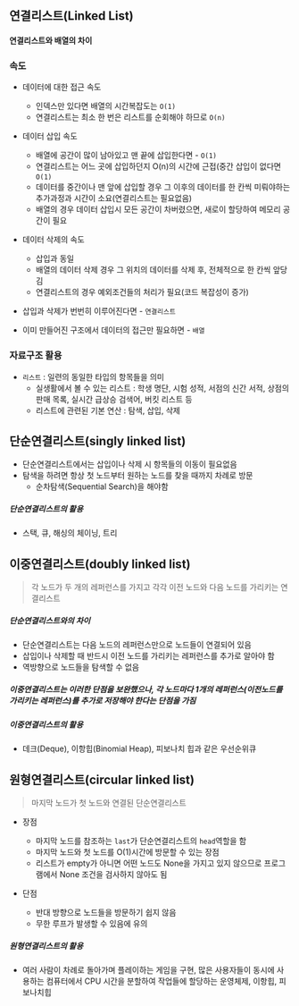 ## 연결리스트(Linked List)

#### 연결리스트와 배열의 차이

### 속도

* 데이터에 대한 접근 속도
	* 인덱스만 있다면 배열의 시간복잡도는 `O(1)`
	* 연결리스트는 최소 한 번은 리스트를 순회해야 하므로 `O(n)`

* 데이터 삽입 속도
	* 배열에 공간이 많이 남아있고 맨 끝에 삽입한다면 - `O(1)`
	* 연결리스트는 어느 곳에 삽입하던지 O(n)의 시간에 근접(중간 삽입이 없다면 `O(1)`
	* 데이터를 중간이나 맨 앞에 삽입할 경우 그 이후의 데이터를 한 칸씩 미뤄야하는 추가과정과 시간이 소요(연결리스트는 필요없음)
	* 배열의 경우 데이터 삽입시 모든 공간이 차버렸으면, 새로이 할당하여 메모리 공간이 필요
	
* 데이터 삭제의 속도
	* 삽입과 동일
	* 배열의 데이터 삭제 경우 그 위치의 데이터를 삭제 후, 전체적으로 한 칸씩 앞당김
	* 연결리스트의 경우 예외조건들의 처리가 필요(코드 복잡성이 증가)

* 삽입과 삭제가 번번히 이루어진다면 - `연결리스트`
* 이미 만들어진 구조에서 데이터의 접근만 필요하면 - `배열`

### 자료구조 활용

* `리스트` : 일련의 동일한 타입의 항목들을 의미
	* 실생활에서 볼 수 있는 리스트 : 학생 명단, 시험 성적, 서점의 신간 서적, 상점의 판매 목록, 실시간 급상승 검색어, 버킷 리스트 등
	* 리스트에 관련된 기본 연산 : 탐색, 삽입, 삭제

## 단순연결리스트(singly linked list)

* 단순연결리스트에서는 삽입이나 삭제 시 항목들의 이동이 필요없음
* 탐색을 하려면 항상 첫 노드부터 원하는 노드를 찾을 때까지 차례로 방문
	* 순차탐색(Sequential Search)을 해야함

##### 단순연결리스트의 활용

* 스택, 큐, 해싱의 체이닝, 트리
	
## 이중연결리스트(doubly linked list)

> 각 노드가 두 개의 레퍼런스를 가지고 각각 이전 노드와 다음 노드를 가리키는 연결리스트

##### 단순연결리스트와의 차이

* 단순연결리스트는 다음 노드의 레퍼런스만으로 노드들이 연결되어 있음
* 삽입이나 삭제할 때 반드시 이전 노드를 가리키는 레퍼런스를 추가로 알아야 함
* 역방향으로 노드들을 탐색할 수 없음

##### 이중연결리스트는 이러한 단점을 보완했으나, 각 노드마다 1개의 레퍼런스(이전노드를 가리키는 레퍼런스)를 추가로 저장해야 한다는 단점을 가짐

##### 이중연결리스트의 활용

* 데크(Deque), 이항힙(Binomial Heap), 피보나치 힙과 같은 우선순위큐

## 원형연결리스트(circular linked list)
> 마지막 노드가 첫 노드와 연결된 단순연결리스트

* 장점
	* 마지막 노드를 참조하는 `last`가 단순연결리스트의 `head`역할을 함
	* 마지막 노드와 첫 노드를 O(1)시간에 방문할 수 있는 장점
	* 리스트가 empty가 아니면 어떤 노드도 None을 가지고 있지 않으므로 프로그램에서 None 조건을 검사하지 않아도 됨

* 단점
	* 반대 방향으로 노드들을 방문하기 쉽지 않음
	* 무한 루프가 발생할 수 있음에 유의

##### 원형연결리스트의 활용
* 여러 사람이 차례로 돌아가며 플레이하는 게임을 구현, 많은 사용자들이 동시에 사용하는 컴퓨터에서 CPU 시간을 분할하여 작업들에 할당하는 운영체제, 이항힙, 피보나치힙



